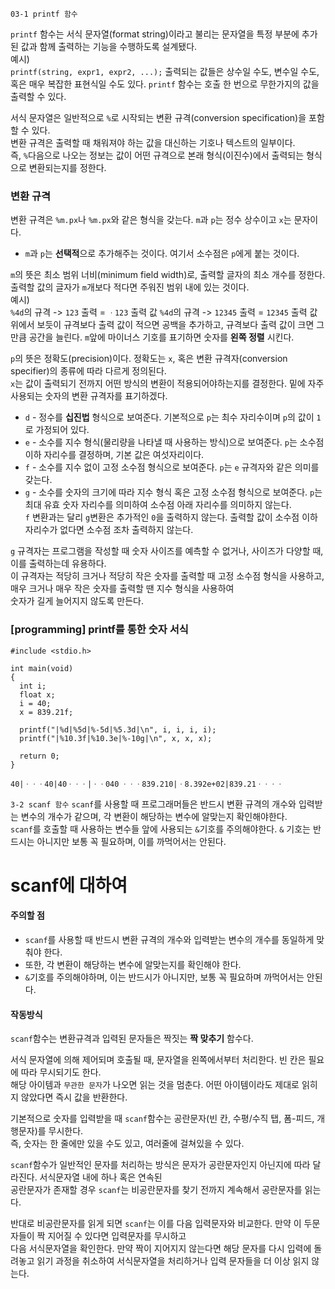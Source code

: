 ```03-1 printf 함수```

```printf``` 함수는 서식 문자열(format string)이라고 불리는 문자열을 특정 부분에 추가된 값과 함께 출력하는 기능을 수행하도록 설계됐다.  
예시)  
```printf(string, expr1, expr2, ...);```
출력되는 값들은 상수일 수도, 변수일 수도, 혹은 매우 복잡한 표현식일 수도 있다. ```printf``` 함수는 호출 한 번으로 무한가지의 값을 출력할 수 있다.  

서식 문자열은 일반적으로 ```%```로 시작되는 변환 규격(conversion specification)을 포함할 수 있다.  
변환 규격은 출력할 때 채워져야 하는 값을 대신하는 기호나 텍스트의 일부이다.  
즉, ```%```다음으로 나오는 정보는 값이 어떤 규격으로 본래 형식(이진수)에서 출력되는 형식으로 변환되는지를 정한다.

### 변환 규격  
변환 규격은 ```%m.px```나 ```%m.px```와 같은 형식을 갖는다. ```m```과 ```p```는 정수 상수이고 ```x```는 문자이다.  
+ ```m```과 ```p```는 **선택적**으로 추가해주는 것이다. 여기서 소수점은 ```p```에게 붙는 것이다.

```m```의 뜻은 최소 범위 너비(minimum field width)로, 출력할 글자의 최소 개수를 정한다. 출력할 값의 글자가 ```m```개보다 적다면 주워진 범위 내에 있는 것이다.  
예시)  
```%4d```의 규격 -> ```123``` 출력 = ```ㆍ123``` 출력 값
```%4d```의 규격 -> ```12345``` 출력 = ```12345``` 출력 값  
위에서 보듯이 규격보다 출력 값이 적으면 공백을 추가하고, 규격보다 출력 값이 크면 그만큼 공간을 늘린다.
```m```앞에 마이너스 기호를 표기하면 숫자를 **왼쪽 정렬** 시킨다.

```p```의 뜻은 정확도(precision)이다. 정확도는 ```x```, 혹은 변환 규격자(conversion specifier)의 종류에 따라 다르게 정의된다.  
```x```는 값이 출력되기 전까지 어떤 방식의 변환이 적용되어야하는지를 결정한다. 밑에 자주 사용되는 숫자의 변환 규격자를 표기하겠다.
+ ```d``` - 정수를 **십진법** 형식으로 보여준다. 기본적으로 ```p```는 최수 자리수이며 ```p```의 값이 ```1```로 가정되어 있다.
+ ```e``` - 소수를 지수 형식(물리량을 나타낼 때 사용하는 방식)으로 보여준다. ```p```는 소수점 이하 자리수를 결정하며, 기본 값은 여섯자리이다.
+ ```f``` - 소수를 지수 없이 고정 소수점 형식으로 보여준다. ```p```는 ```e``` 규격자와 같은 의미를 갖는다.
+ ```g``` - 소수를 숫자의 크기에 따라 지수 형식 혹은 고정 소수점 형식으로 보여준다. ```p```는 최대 유효 숫자 자리수를 의미하여 소수점 아래 자리수를 의미하지 않는다.  
```f``` 변환과는 달리 ```g```변환은 추가적인 ```0```을 출력하지 않는다. 출력할 값이 소수점 이하 자리수가 없다면 소수점 조차 출력하지 않는다.

```g``` 규격자는 프로그램을 작성할 때 숫자 사이즈를 예측할 수 없거나, 사이즈가 다양할 때, 이를 출력하는데 유용하다.  
이 규격자는 적당히 크거나 적당히 작은 숫자를 출력할 때 고정 소수점 형식을 사용하고, 매우 크거나 매우 작은 숫자를 출력할 땐 지수 형식을 사용하여  
숫자가 길게 늘어지지 않도록 만든다.

### [programming] printf를 통한 숫자 서식
```
#include <stdio.h>

int main(void)
{
  int i;
  float x;
  i = 40;
  x = 839.21f;

  printf("|%d|%5d|%-5d|%5.3d|\n", i, i, i, i);
  printf("|%10.3f|%10.3e|%-10g|\n", x, x, x);

  return 0;
}
```
```40|ㆍㆍㆍ40|40ㆍㆍㆍ|ㆍㆍ040```
```ㆍㆍㆍ839.210|ㆍ8.392e+02|839.21ㆍㆍㆍㆍ```

```3-2 scanf 함수```
```scanf```를 사용할 때 프로그래머들은 반드시 변환 규격의 개수와 입력받는 변수의 개수가 같으며, 각 변환이 해당하는 변수에 알맞는지 확인해야한다.  
```scanf```를 호출할 때 사용하는 변수들 앞에 사용되는 ```&```기호를 주의해야한다. ```&``` 기호는 반드시는 아니지만 보통 꼭 필요하며, 이를 까먹어서는 안된다.  

# scanf에 대하여
#### 주의할 점
+ ```scanf```를 사용할 때 반드시 변환 규격의 개수와 입력받는 변수의 개수를 동일하게 맞춰야 한다.
+ 또한, 각 변환이 해당하는 변수에 알맞는지를 확인해야 한다.
+ ```&```기호를 주의해야하며, 이는 반드시가 아니지만, 보통 꼭 필요하며 까먹어서는 안된다.

#### 작동방식
```scanf```함수는 변환규격과 입력된 문자들은 짝짓는 **짝 맞추기** 함수다.  

서식 문자열에 의해 제어되며 호출될 때, 문자열을 왼쪽에서부터 처리한다. 빈 칸은 필요에 따라 무시되기도 한다.  
해당 아이템과 ```무관한 문자```가 나오면 읽는 것을 멈춘다. 어떤 아이템이라도 제대로 읽히지 않았다면 즉시 값을 반환한다.  

기본적으로 숫자를 입력받을 때 ```scanf```함수는 공란문자(빈 칸, 수평/수직 탭, 폼-피드, 개행문자)를 무시한다.  
즉, 숫자는 한 줄에만 있을 수도 있고, 여러줄에 걸쳐있을 수 있다.

```scanf```함수가 일반적인 문자를 처리하는 방식은 문자가 공란문자인지 아닌지에 따라 달라진다. 서식문자열 내에 하나 혹은 연속된  
공란문자가 존재할 경우 ```scanf```는 비공란문자를 찾기 전까지 계속해서 공란문자를 읽는다. 

반대로 비공란문자를 읽게 되면 ```scanf```는 이를 다음 입력문자와 비교한다. 만약 이 두문자들이 짝 지어질 수 있다면 입력문자를 무시하고  
다음 서식문자열을 확인한다. 만약 짝이 지어지지 않는다면 해당 문자를 다시 입력에 돌려놓고 읽기 과정을 취소하여 서식문자열을 처리하거나 입력 문자들을 더 이상 읽지 않는다.

